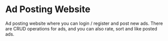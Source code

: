 # Ad Posting Website

Ad posting website where you can login / register and post new ads.
There are CRUD operations for ads, and you can also rate, sort and like posted ads.
